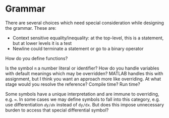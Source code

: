# Grammar

There are several choices which need special consideration while designing the grammar. These are:
* Context sensitive equality/inequality: at the top-level, this is a statement, but at lower levels it is a test
* Newline could terminate a statement or go to a binary operator

How do you define functions?

Is the symbol `π` a number literal or identifier? How do you handle variables with default meanings which may be overridden? MATLAB handles this with assignment, but I think you want an approach more like overriding. At what stage would you resolve the reference? Compile time? Run time?

Some symbols have a unique interpretation and are immune to overriding, e.g. `∞`. In some cases we may define symbols to fall into this category, e.g. use differentiation `ⅆy/ⅆx` instead of `dy/dx`. But does this impose unnecessary burden to access that special differential symbol?